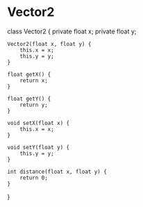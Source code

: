 # Vector2
class Vector2 {
    private float x;
    private float y;


    Vector2(float x, float y) {
        this.x = x;
        this.y = y;
    }

    float getX() {
        return x;
    }

    float getY() {
        return y;
    }

    void setX(float x) {
        this.x = x;
    }

    void setY(float y) {
        this.y = y;
    }

    int distance(float x, float y) {
        return 0;
    }
}

